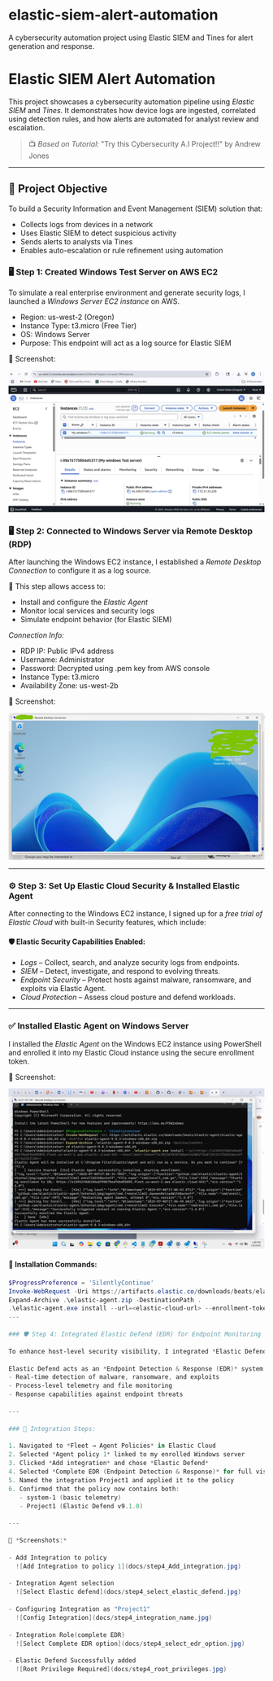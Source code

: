 # elastic-siem-alert-automation
A cybersecurity automation project using Elastic SIEM and Tines for alert generation and response.

# Elastic SIEM Alert Automation

This project showcases a cybersecurity automation pipeline using *Elastic SIEM* and *Tines*. It demonstrates how device logs are ingested, correlated using detection rules, and how alerts are automated for analyst review and escalation.

> 📺 *Based on Tutorial:* "Try this Cybersecurity A.I Project!!" by Andrew Jones

---

## 📌 Project Objective

To build a Security Information and Event Management (SIEM) solution that:
- Collects logs from devices in a network
- Uses Elastic SIEM to detect suspicious activity
- Sends alerts to analysts via Tines
- Enables auto-escalation or rule refinement using automation

### 🖥 Step 1: Created Windows Test Server on AWS EC2

To simulate a real enterprise environment and generate security logs, I launched a *Windows Server EC2 instance* on AWS.

- Region: us-west-2 (Oregon)
- Instance Type: t3.micro (Free Tier)
- OS: Windows Server
- Purpose: This endpoint will act as a log source for Elastic SIEM

📸 Screenshot:

![Screenshot of Windows EC2 instance](docs/step1_aws_ec2_windows.jpg)

### 🖥 Step 2: Connected to Windows Server via Remote Desktop (RDP)

After launching the Windows EC2 instance, I established a *Remote Desktop Connection* to configure it as a log source.

🔐 This step allows access to:
- Install and configure the *Elastic Agent*
- Monitor local services and security logs
- Simulate endpoint behavior (for Elastic SIEM)

*Connection Info:*
- RDP IP: Public IPv4 address
- Username: Administrator
- Password: Decrypted using .pem key from AWS console
- Instance Type: t3.micro
- Availability Zone: us-west-2b

📸 Screenshot:

![Step 2 - RDP Windows Server](docs/step2_rdp_windows_server.jpg)

---

### ⚙ Step 3: Set Up Elastic Cloud Security & Installed Elastic Agent

After connecting to the Windows EC2 instance, I signed up for a *free trial of Elastic Cloud* with built-in Security features, which include:

#### 🛡 Elastic Security Capabilities Enabled:
- *Logs* – Collect, search, and analyze security logs from endpoints.
- *SIEM* – Detect, investigate, and respond to evolving threats.
- *Endpoint Security* – Protect hosts against malware, ransomware, and exploits via Elastic Agent.
- *Cloud Protection* – Assess cloud posture and defend workloads.

---

### ✅ Installed Elastic Agent on Windows Server

I installed the *Elastic Agent* on the Windows EC2 instance using PowerShell and enrolled it into my Elastic Cloud instance using the secure enrollment token.

📸 Screenshot:

![Step 3 - Elastic Installation Windows Server](docs/Step3_elastic_install_windows.jpg)

#### 📝 Installation Commands:
```powershell
$ProgressPreference = 'SilentlyContinue'
Invoke-WebRequest -Uri https://artifacts.elastic.co/downloads/beats/elastic-agent/elastic-agent-9.0.3-windows-x86_64.zip -OutFile elastic-agent.zip
Expand-Archive .\elastic-agent.zip -DestinationPath .
.\elastic-agent.exe install --url=<elastic-cloud-url> --enrollment-token=<your-token>
---

### 🛡 Step 4: Integrated Elastic Defend (EDR) for Endpoint Monitoring

To enhance host-level security visibility, I integrated *Elastic Defend* with the Windows EC2 server through the *Elastic Agent Policy*.

Elastic Defend acts as an *Endpoint Detection & Response (EDR)* system, allowing:
- Real-time detection of malware, ransomware, and exploits
- Process-level telemetry and file monitoring
- Response capabilities against endpoint threats

---

### 🧩 Integration Steps:

1. Navigated to *Fleet → Agent Policies* in Elastic Cloud
2. Selected *Agent policy 1* linked to my enrolled Windows server
3. Clicked *Add integration* and chose *Elastic Defend*
4. Selected *Complete EDR (Endpoint Detection & Response)* for full visibility
5. Named the integration Project1 and applied it to the policy
6. Confirmed that the policy now contains both:
   - system-1 (basic telemetry)
   - Project1 (Elastic Defend v9.1.0)

---

📸 *Screenshots:*

- Add Integration to policy   
  ![Add Integration to policy 1](docs/step4_Add_integration.jpg)

- Integration Agent selection 
  ![Select Elastic defend](docs/step4_select_elastic_defend.jpg)

- Configuring Integration as "Project1"  
  ![Config Integration](docs/step4_integration_name.jpg)

- Integration Role(complete EDR)  
  ![Select Complete EDR option](docs/step4_select_edr_option.jpg)

- Elastic Defend Successfully added  
  ![Root Privilege Required](docs/step4_root_privileges.jpg)
